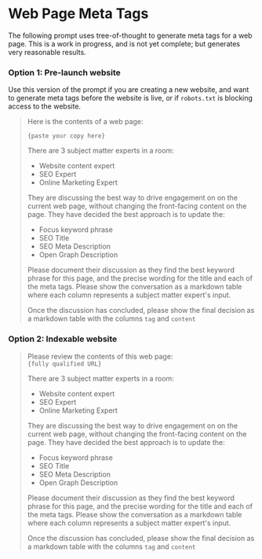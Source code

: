 # Web Page Meta Tags

The following prompt uses tree-of-thought to generate meta tags for a web page. This is a work in progress, and is not 
yet complete; but generates very reasonable results.

### Option 1: Pre-launch website

Use this version of the prompt if you are creating a new website, and want to generate meta tags before the website is
live, or if `robots.txt` is blocking access to the website.

> Here is the contents of a web page:
> ```
> {paste your copy here}
> ```
>
> There are 3 subject matter experts in a room:
> * Website content expert
> * SEO Expert
> * Online Marketing Expert
>
> They are discussing the best way to drive engagement on on the current web page, without changing the front-facing content on the page. They have decided the best approach is to update the:
> * Focus keyword phrase
> * SEO Title
> * SEO Meta Description
> * Open Graph Description
>
> Please document their discussion as they find the best keyword phrase for this page, and the precise wording for the title and each of the meta tags. Please show the conversation as a markdown table where each column represents a subject matter expert's input.
>
> Once the discussion has concluded, please show the final decision as a markdown table with the columns `tag` and `content`

### Option 2: Indexable website

> Please review the contents of this  web page:<br>
> `{fully qualified URL}`
>
> There are 3 subject matter experts in a room:
> * Website content expert
> * SEO Expert
> * Online Marketing Expert
>
> They are discussing the best way to drive engagement on on the current web page, without changing the front-facing content on the page. They have decided the best approach is to update the:
> * Focus keyword phrase
> * SEO Title
> * SEO Meta Description
> * Open Graph Description
>
> Please document their discussion as they find the best keyword phrase for this page, and the precise wording for the title and each of the meta tags. Please show the conversation as a markdown table where each column represents a subject matter expert's input.
>
> Once the discussion has concluded, please show the final decision as a markdown table with the columns `tag` and `content`

